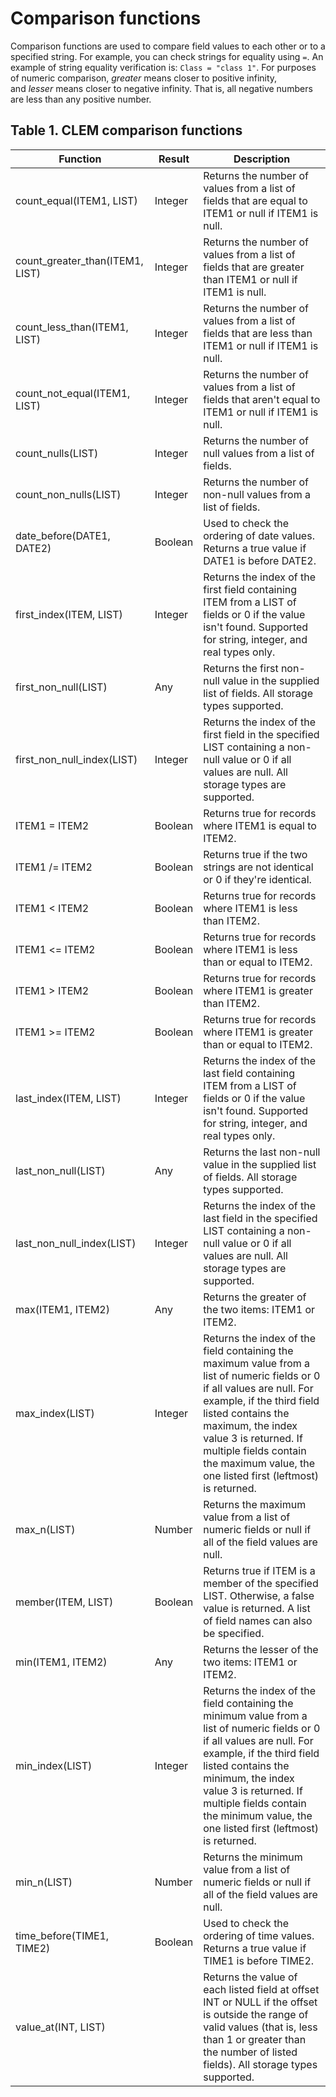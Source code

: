 Comparison functions
====================

Comparison functions are used to compare field values to each other or to a specified string.
For example, you can check strings for equality using `=`. An example of string equality verification is: `Class = "class 1"`.
For purposes of numeric comparison, *greater* means closer to positive infinity, and *lesser* means closer to negative infinity. That is, all negative numbers are less than any positive number.

## Table 1. CLEM comparison functions

| Function                   | Result  | Description                                                                                                                                               |
|----------------------------|---------|-----------------------------------------------------------------------------------------------------------------------------------------------------------|
| count_equal(ITEM1, LIST)   | Integer | Returns the number of values from a list of fields that are equal to ITEM1 or null if ITEM1 is null.                                                       |
| count_greater_than(ITEM1, LIST) | Integer | Returns the number of values from a list of fields that are greater than ITEM1 or null if ITEM1 is null.                                                   |
| count_less_than(ITEM1, LIST)    | Integer | Returns the number of values from a list of fields that are less than ITEM1 or null if ITEM1 is null.                                                      |
| count_not_equal(ITEM1, LIST)    | Integer | Returns the number of values from a list of fields that aren't equal to ITEM1 or null if ITEM1 is null.                                                    |
| count_nulls(LIST)               | Integer | Returns the number of null values from a list of fields.                                                                                                   |
| count_non_nulls(LIST)           | Integer | Returns the number of non-null values from a list of fields.                                                                                               |
| date_before(DATE1, DATE2)       | Boolean | Used to check the ordering of date values. Returns a true value if DATE1 is before DATE2.                                                                  |
| first_index(ITEM, LIST)         | Integer | Returns the index of the first field containing ITEM from a LIST of fields or 0 if the value isn't found. Supported for string, integer, and real types only.|
| first_non_null(LIST)            | Any     | Returns the first non-null value in the supplied list of fields. All storage types supported.                                                              |
| first_non_null_index(LIST)      | Integer | Returns the index of the first field in the specified LIST containing a non-null value or 0 if all values are null. All storage types are supported.        |
| ITEM1 = ITEM2                   | Boolean | Returns true for records where ITEM1 is equal to ITEM2.                                                                                                    |
| ITEM1 /= ITEM2                  | Boolean | Returns true if the two strings are not identical or 0 if they're identical.                                                                               |
| ITEM1 < ITEM2                   | Boolean | Returns true for records where ITEM1 is less than ITEM2.                                                                                                   |
| ITEM1 <= ITEM2                  | Boolean | Returns true for records where ITEM1 is less than or equal to ITEM2.                                                                                       |
| ITEM1 > ITEM2                   | Boolean | Returns true for records where ITEM1 is greater than ITEM2.                                                                                                |
| ITEM1 >= ITEM2                  | Boolean | Returns true for records where ITEM1 is greater than or equal to ITEM2.                                                                                    |
| last_index(ITEM, LIST)          | Integer | Returns the index of the last field containing ITEM from a LIST of fields or 0 if the value isn't found. Supported for string, integer, and real types only.|
| last_non_null(LIST)             | Any     | Returns the last non-null value in the supplied list of fields. All storage types supported.                                                               |
| last_non_null_index(LIST)       | Integer | Returns the index of the last field in the specified LIST containing a non-null value or 0 if all values are null. All storage types are supported.         |
| max(ITEM1, ITEM2)               | Any     | Returns the greater of the two items: ITEM1 or ITEM2.                                                                                                      |
| max_index(LIST)                 | Integer | Returns the index of the field containing the maximum value from a list of numeric fields or 0 if all values are null. For example, if the third field listed contains the maximum, the index value 3 is returned. If multiple fields contain the maximum value, the one listed first (leftmost) is returned.|
| max_n(LIST)                     | Number  | Returns the maximum value from a list of numeric fields or null if all of the field values are null.                                                       |
| member(ITEM, LIST)              | Boolean | Returns true if ITEM is a member of the specified LIST. Otherwise, a false value is returned. A list of field names can also be specified.                 |
| min(ITEM1, ITEM2)               | Any     | Returns the lesser of the two items: ITEM1 or ITEM2.                                                                                                       |
| min_index(LIST)                 | Integer | Returns the index of the field containing the minimum value from a list of numeric fields or 0 if all values are null. For example, if the third field listed contains the minimum, the index value 3 is returned. If multiple fields contain the minimum value, the one listed first (leftmost) is returned.|
| min_n(LIST)                     | Number  | Returns the minimum value from a list of numeric fields or null if all of the field values are null.                                                       |
| time_before(TIME1, TIME2)       | Boolean | Used to check the ordering of time values. Returns a true value if TIME1 is before TIME2.                                                                  |
| value_at(INT, LIST)             |         | Returns the value of each listed field at offset INT or NULL if the offset is outside the range of valid values (that is, less than 1 or greater than the number of listed fields). All storage types supported. |
